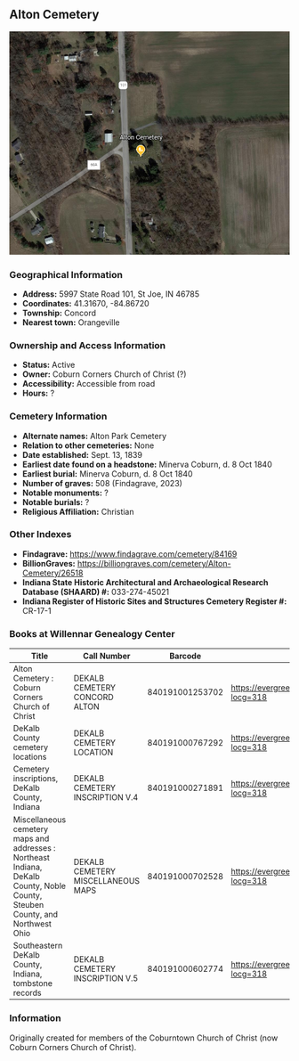## Alton Cemetery

![Alton Cemetery on Google Earth](https://github.com/FyoAtEPL/DeKalbCemeteries/blob/main/images/mapImages/AltonEarth.png "Alton Cemetery on Google Earth")

### Geographical Information
- **Address:** 5997 State Road 101, St Joe, IN 46785
- **Coordinates:**  41.31670, -84.86720
- **Township:** Concord
- **Nearest town:** Orangeville

### Ownership and Access Information
- **Status:** Active
- **Owner:** Coburn Corners Church of Christ (?)
- **Accessibility:** Accessible from road
- **Hours:** ?

### Cemetery Information
- **Alternate names:** Alton Park Cemetery
- **Relation to other cemeteries:** None
- **Date established:** Sept. 13, 1839
- **Earliest date found on a headstone:** Minerva Coburn,  d. 8 Oct 1840
- **Earliest burial:** Minerva Coburn,  d. 8 Oct 1840
- **Number of graves:** 508 (Findagrave, 2023)
- **Notable monuments:** ?
- **Notable burials:** ?
- **Religious Affiliation:** Christian

### Other Indexes
- **Findagrave:** https://www.findagrave.com/cemetery/84169
- **BillionGraves:** https://billiongraves.com/cemetery/Alton-Cemetery/26518
- **Indiana State Historic Architectural and Archaeological Research Database (SHAARD) #:** 033-274-45021
- **Indiana Register of Historic Sites and Structures Cemetery Register #:** CR-17-1

### Books at Willennar Genealogy Center

| Title  | Call Number  | Barcode  | Evergreen Record  |
| ------------ | ------------ | ------------ | ------------ |
| Alton Cemetery : Coburn Corners Church of Christ  | DEKALB CEMETERY CONCORD ALTON  | 840191001253702  | https://evergreen.lib.in.us/eg/opac/record/20708440?locg=318  |
| DeKalb County cemetery locations | DEKALB CEMETERY LOCATION | 	840191000767292  | https://evergreen.lib.in.us/eg/opac/record/20670319?locg=318 |
| Cemetery inscriptions, DeKalb County, Indiana | DEKALB CEMETERY INSCRIPTION V.4 | 840191000271891 | https://evergreen.lib.in.us/eg/opac/record/20670315?locg=318 |
|  Miscellaneous cemetery maps and addresses : Northeast Indiana, DeKalb County, Noble County, Steuben County, and Northwest Ohio | DEKALB CEMETERY MISCELLANEOUS MAPS | 840191000702528 | https://evergreen.lib.in.us/eg/opac/record/20673421?locg=318 |
| Southeastern DeKalb County, Indiana, tombstone records | DEKALB CEMETERY INSCRIPTION V.5 | 840191000602774 |  https://evergreen.lib.in.us/eg/opac/record/20670314?locg=318 |

### Information
Originally created for members of the Coburntown Church of Christ (now Coburn Corners Church of Christ).
